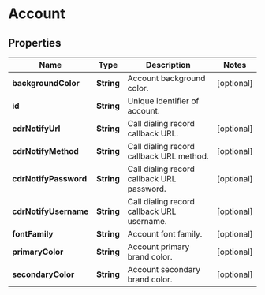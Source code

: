 
# Account

## Properties
Name | Type | Description | Notes
------------ | ------------- | ------------- | -------------
**backgroundColor** | **String** | Account background color. |  [optional]
**id** | **String** | Unique identifier of account. | 
**cdrNotifyUrl** | **String** | Call dialing record callback URL. |  [optional]
**cdrNotifyMethod** | **String** | Call dialing record callback URL method. |  [optional]
**cdrNotifyPassword** | **String** | Call dialing record callback URL password. |  [optional]
**cdrNotifyUsername** | **String** | Call dialing record callback URL username. |  [optional]
**fontFamily** | **String** | Account font family. |  [optional]
**primaryColor** | **String** | Account primary brand color. |  [optional]
**secondaryColor** | **String** | Account secondary brand color. |  [optional]



